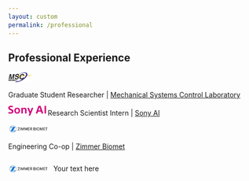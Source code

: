 ```yaml
---
layout: custom
permalink: /professional
---
```

## Professional Experience
<img src="professional/msc.jpg" height="20">

Graduate Student Researcher | [Mechanical Systems Control Laboratory](https://msc.berkeley.edu/)

<img src="professional/sony.svg" height="20"> Research Scientist Intern | [Sony AI](https://www.ai.sony/)

<img src="professional/zb.png" height="20">

Engineering Co-op | [Zimmer Biomet](https://www.zimmerbiomet.com/en)

<div style="display: flex; align-items: center;">
    <img src="professional/zb.png" height='20' alt="Zimmer Biomet">
    <div style="text-align: center; margin-left: 10px;">
        <p>Your text here</p>
    </div>
</div>
